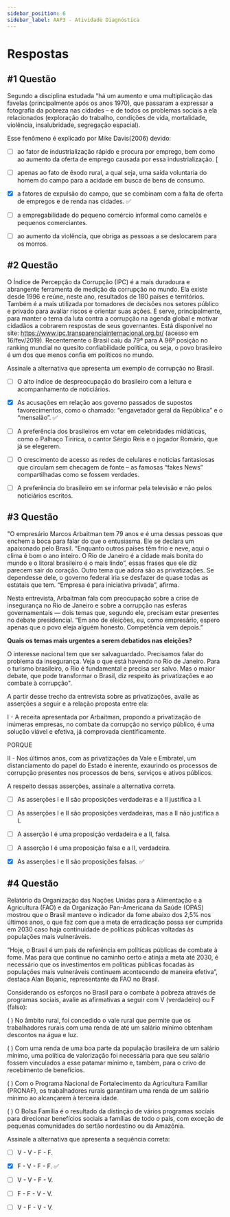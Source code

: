 ```yaml
---
sidebar_position: 6
sidebar_label: AAP3 - Atividade Diagnóstica
---
```


# Respostas



## #1 Questão

  


Segundo a disciplina estudada “há um aumento e uma multiplicação das favelas (principalmente após os anos 1970), que passaram a expressar a fotografia da pobreza nas cidades – e de todos os problemas sociais a ela relacionados (exploração do trabalho, condições de vida, mortalidade, violência, insalubridade, segregação espacial).

Esse fenômeno é explicado por Mike Davis(2006) devido:

  

- [ ] ao fator de industrialização rápido e procura por emprego, bem como ao aumento da oferta de emprego causada por essa industrialização. [

- [ ] apenas ao fato de êxodo rural, a qual seja, uma saída voluntaria do homem do campo para a acidade em busca de bens de consumo.

- [x] a fatores de expulsão do campo, que se combinam com a falta de oferta de empregos e de renda nas cidades. ✅

- [ ] a empregabilidade do pequeno comércio informal como camelôs e pequenos comerciantes.

- [ ] ao aumento da violência, que obriga as pessoas a se deslocarem para os morros.



## #2 Questão

  


O Índice de Percepção da Corrupção (IPC) é a mais duradoura e abrangente ferramenta de medição da corrupção no mundo. Ela existe desde 1996 e reúne, neste ano, resultados de 180 países e territórios. Também é a mais utilizada por tomadores de decisões nos setores público e privado para avaliar riscos e orientar suas ações. E serve, principalmente, para manter o tema da luta contra a corrupção na agenda global e motivar cidadãos a cobrarem respostas de seus governantes. Está disponível no site: https://www.ipc.transparenciainternacional.org.br/ (acesso em 16/fev/2019). Recentemente o Brasil caiu da 79ª para A 96ª posição no ranking mundial no quesito confiabilidade política, ou seja, o povo brasileiro é um dos que menos confia em políticos no mundo.

Assinale a alternativa que apresenta um exemplo de corrupção no Brasil.

  

- [ ] O alto índice de despreocupação do brasileiro com a leitura e acompanhamento de noticiários.  

- [x] As acusações em relação aos governo passados de supostos favorecimentos, como o chamado: “engavetador geral da República” e o “mensalão”. ✅

- [ ] A preferência dos brasileiros em votar em celebridades midiáticas, como o Palhaço Tirírica, o cantor Sérgio Reis e o jogador Romário, que já se elegerem.

- [ ] O crescimento de acesso as redes de celulares e noticias fantasiosas que circulam sem checagem de fonte – as famosas “fakes News” compartilhadas como se fossem verdades.

- [ ] A preferência do brasileiro em se informar pela televisão e não pelos noticiários escritos.



## #3 Questão

  


"O empresário Marcos Arbaitman tem 79 anos e é uma dessas pessoas que enchem a boca para falar do que o entusiasma. Ele se declara um apaixonado pelo Brasil. “Enquanto outros países têm frio e neve, aqui o clima é bom o ano inteiro. O Rio de Janeiro é a cidade mais bonita do mundo e o litoral brasileiro é o mais lindo”, essas frases que ele diz parecem sair do coração. Outro tema que adora são as privatizações. Se dependesse dele, o governo federal iria se desfazer de quase todas as estatais que tem. “Empresa é para iniciativa privada”, afirma.

Nesta entrevista, Arbaitman fala com preocupação sobre a crise de insegurança no Rio de Janeiro e sobre a corrupção nas esferas governamentais — dois temas que, segundo ele, precisam estar presentes no debate presidencial. “Em ano de eleições, eu, como empresário, espero apenas que o povo eleja alguém honesto. Competência vem depois.”

**Quais os temas mais urgentes a serem debatidos nas eleições?**

O interesse nacional tem que ser salvaguardado. Precisamos falar do problema da insegurança. Veja o que está havendo no Rio de Janeiro. Para o turismo brasileiro, o Rio é fundamental e precisa ser salvo. Mas o maior debate, que pode transformar o Brasil, diz respeito às privatizações e ao combate à corrupção".

A partir desse trecho da entrevista sobre as privatizações, avalie as asserções a seguir e a relação proposta entre ela:

I - A receita apresentada por Arbaitman, propondo a privatização de inúmeras empresas, no combate da corrupção no serviço público, é uma solução viável e efetiva, já comprovada cientificamente.

PORQUE

II - Nos últimos anos, com as privatizações da Vale e Embratel, um distanciamento do papel do Estado é inerente, exaurindo os processos de corrupção presentes nos processos de bens, serviços e ativos públicos.

A respeito dessas asserções, assinale a alternativa correta.

  

- [ ] As asserções I e II são proposições verdadeiras e a II justifica a I. 

- [ ] As asserções I e II são proposições verdadeiras, mas a II não justifica a I.

- [ ] A asserção I é uma proposição verdadeira e a II, falsa.

- [ ] A asserção I é uma proposição falsa e a II, verdadeira.

- [x] As asserções I e II são proposições falsas. ✅



## #4 Questão

  


Relatório da Organização das Nações Unidas para a Alimentação e a Agricultura (FAO) e da Organização Pan-Americana da Saúde (OPAS) mostrou que o Brasil manteve o indicador da fome abaixo dos 2,5% nos últimos anos, o que faz com que a meta de erradicação possa ser cumprida em 2030 caso haja continuidade de políticas públicas voltadas às populações mais vulneráveis.

“Hoje, o Brasil é um país de referência em políticas públicas de combate à fome. Mas para que continue no caminho certo e atinja a meta até 2030, é necessário que os investimentos em políticas públicas focadas às populações mais vulneráveis continuem acontecendo de maneira efetiva”, destaca Alan Bojanic, representante da FAO no Brasil.

Considerando os esforços no Brasil para o combate à pobreza através de programas sociais, avalie as afirmativas a seguir com V (verdadeiro) ou F (falso):

( ) No âmbito rural, foi concedido o vale rural que permite que os trabalhadores rurais com uma renda de até um salário mínimo obtenham descontos na água e luz.

( ) Com uma renda de uma boa parte da população brasileira de um salário mínimo, uma política de valorização foi necessária para que seu salário fossem vinculados a esse patamar mínimo e, também, para o crivo de recebimento de benefícios.

( ) Com o Programa Nacional de Fortalecimento da Agricultura Familiar (PRONAF), os trabalhadores rurais garantiram uma renda de um salário mínimo ao alcançarem à terceira idade.

( ) O Bolsa Família é o resultado da distinção de vários programas sociais para direcionar benefícios sociais a famílias de todo o país, com exceção de pequenas comunidades do sertão nordestino ou da Amazônia.

Assinale a alternativa que apresenta a sequência correta:

  

- [ ] V - V - F - F. 

- [x] F - V - F - F. ✅

- [ ] V - V - F - V.

- [ ] F - F - V - V.

- [ ] V - F - V - V.